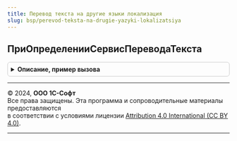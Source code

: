 ```yaml
---
title: Перевод текста на другие языки локализация
slug: bsp/perevod-teksta-na-drugie-yazyki-lokalizatsiya
---
```



## ПриОпределенииСервисПереводаТекста
<details style="margin: 1em 0; padding: 0.5em; border: 1px solid #ccc; border-radius: 6px;">

<summary style="font-weight: bold; cursor: pointer;">Описание, пример вызова</summary>

```bsl

// При определении сервиса перевода текста по умолчанию.
//
// Параметры:
//  СервисПереводаТекста - ПеречислениеСсылка.СервисыПереводаТекста - значение настройки сервиса перевода по умолчанию.
//
Процедура ПриОпределенииСервисПереводаТекста(СервисПереводаТекста) Экспорт
```

Пример вызова
```bsl
ПереводТекстаНаДругиеЯзыкиЛокализация.ПриОпределенииСервисПереводаТекста(СервисПереводаТекста) 
```
</details>

---

© 2024, **ООО 1С-Софт**  
Все права защищены. Эта программа и сопроводительные материалы предоставляются  
в соответствии с условиями лицензии [Attribution 4.0 International (CC BY 4.0)](https://creativecommons.org/licenses/by/4.0/legalcode).

---
